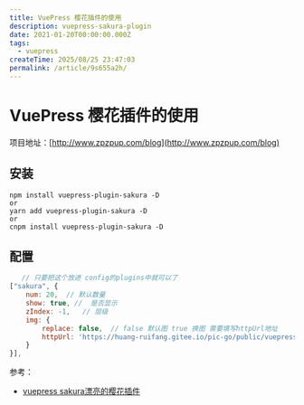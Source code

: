 ```yaml
---
title: VuePress 樱花插件的使用
description: vuepress-sakura-plugin
date: 2021-01-20T00:00:00.000Z
tags:
  - vuepress
createTime: 2025/08/25 23:47:03
permalink: /article/9s655a2h/
---
```


# VuePress 樱花插件的使用

项目地址：[http://www.zpzpup.com/blog](http://www.zpzpup.com/blog)

## 安装

```shell
npm install vuepress-plugin-sakura -D
or
yarn add vuepress-plugin-sakura -D
or
cnpm install vuepress-plugin-sakura -D
```

## 配置

```js
   // 只要把这个放进 config的plugins中就可以了
["sakura", {
    num: 20,  // 默认数量
    show: true, //  是否显示
    zIndex: -1,   // 层级
    img: {
        replace: false,  // false 默认图 true 换图 需要填写httpUrl地址
        httpUrl: 'https://huang-ruifang.gitee.io/pic-go/public/vuepress-blog/sakura.png'     // 绝对路径
    }
}],
```

参考：

- [vuepress sakura漂亮的樱花插件](http://www.taodudu.cc/news/show-2944174.html?action=onClick)
